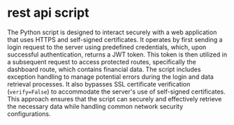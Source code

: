 # rest api script

The Python script is designed to interact securely with a web application that uses HTTPS and self-signed certificates. It operates by first sending a login request to the server using predefined credentials, which, upon successful authentication, returns a JWT token. This token is then utilized in a subsequent request to access protected routes, specifically the dashboard route, which contains financial data. The script includes exception handling to manage potential errors during the login and data retrieval processes. It also bypasses SSL certificate verification (`verify=False`) to accommodate the server's use of self-signed certificates. This approach ensures that the script can securely and effectively retrieve the necessary data while handling common network security configurations.